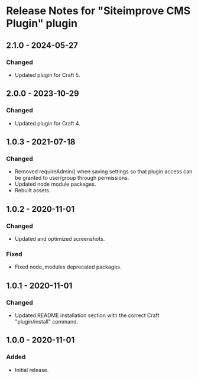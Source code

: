 # Release Notes for "Siteimprove CMS Plugin" plugin

## 2.1.0 - 2024-05-27

### Changed

- Updated plugin for Craft 5.

## 2.0.0 - 2023-10-29

### Changed

- Updated plugin for Craft 4.

## 1.0.3 - 2021-07-18

### Changed

- Removed requireAdmin() when saving settings so that plugin access can be granted to user/group through permissions.
- Updated node module packages.
- Rebuilt assets.

## 1.0.2 - 2020-11-01

### Changed

- Updated and optimized screenshots.

### Fixed

- Fixed node_modules deprecated packages.

## 1.0.1 - 2020-11-01

### Changed

- Updated README installation section with the correct Craft "plugin/install" command.

## 1.0.0 - 2020-11-01

### Added

- Initial release.
